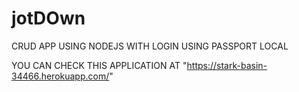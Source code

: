 # jotDOwn
CRUD APP USING NODEJS WITH LOGIN USING PASSPORT LOCAL

YOU CAN CHECK THIS APPLICATION AT "https://stark-basin-34466.herokuapp.com/"
